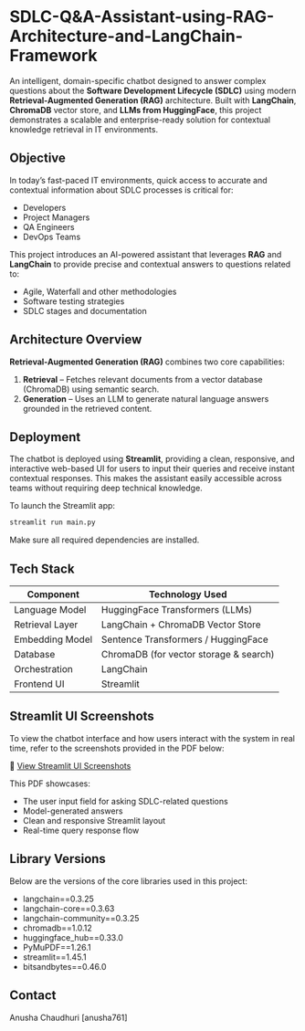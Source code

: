 # SDLC-Q&A-Assistant-using-RAG-Architecture-and-LangChain-Framework

An intelligent, domain-specific chatbot designed to answer complex questions about the **Software Development Lifecycle (SDLC)** using modern **Retrieval-Augmented Generation (RAG)** architecture. Built with **LangChain**, **ChromaDB** vector store, and **LLMs from HuggingFace**, this project demonstrates a scalable and enterprise-ready solution for contextual knowledge retrieval in IT environments.

## Objective

In today’s fast-paced IT environments, quick access to accurate and contextual information about SDLC processes is critical for:

- Developers  
- Project Managers  
- QA Engineers  
- DevOps Teams

This project introduces an AI-powered assistant that leverages **RAG** and **LangChain** to provide precise and contextual answers to questions related to:

- Agile, Waterfall and other methodologies  
- Software testing strategies  
- SDLC stages and documentation

## Architecture Overview

**Retrieval-Augmented Generation (RAG)** combines two core capabilities:

1. **Retrieval** – Fetches relevant documents from a vector database (ChromaDB) using semantic search.
2. **Generation** – Uses an LLM to generate natural language answers grounded in the retrieved content.

## Deployment

The chatbot is deployed using **Streamlit**, providing a clean, responsive, and interactive web-based UI for users to input their queries and receive instant contextual responses. This makes the assistant easily accessible across teams without requiring deep technical knowledge.

To launch the Streamlit app:

```bash
streamlit run main.py
```

Make sure all required dependencies are installed.

## Tech Stack

| Component         | Technology Used                          |
|------------------|------------------------------------------|
| Language Model    | HuggingFace Transformers (LLMs)         |
| Retrieval Layer   | LangChain + ChromaDB Vector Store       |
| Embedding Model   | Sentence Transformers / HuggingFace     |
| Database          | ChromaDB (for vector storage & search)  |
| Orchestration     | LangChain                               |
| Frontend UI       | Streamlit                               |

## Streamlit UI Screenshots

To view the chatbot interface and how users interact with the system in real time, refer to the screenshots provided in the PDF below:

📄 [View Streamlit UI Screenshots](./outputScreenshots.pdf)

This PDF showcases:

- The user input field for asking SDLC-related questions
- Model-generated answers
- Clean and responsive Streamlit layout
- Real-time query response flow
  

## Library Versions

Below are the versions of the core libraries used in this project:

- langchain==0.3.25
- langchain-core==0.3.63
- langchain-community==0.3.25
- chromadb==1.0.12
- huggingface_hub==0.33.0
- PyMuPDF==1.26.1
- streamlit==1.45.1
- bitsandbytes==0.46.0


## Contact
Anusha Chaudhuri [anusha761]
